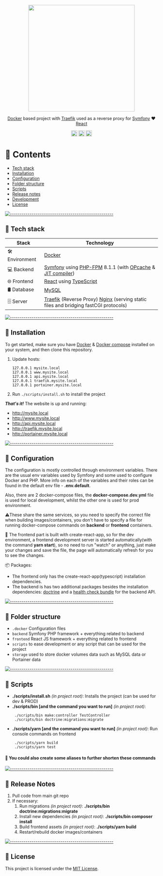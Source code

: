 <p align="center"><img src="https://miro.medium.com/max/1400/1*i0eA090ppYCs3-fzPjkzOA.png" width="350"></p>
<p align="center">
   <a href="https://www.docker.com" target="_blank">Docker</a>
   based project with
   <a href="https://github.com/traefik/traefik#readme" target="_blank">Traefik</a>
   used as a reverse proxy for 
   <a href="https://github.com/symfony/symfony#readme" target="_blank">Symfony</a>
   ♥️
   <a href="https://github.com/facebook/react#readme" target="_blank">React</a>
</p>
<p align="center">
<a href="https://github.com/tjackenpacken/taskbar-groups/issues"><img alt="Issues open" src="https://img.shields.io/github/issues-raw/5ergiu/docker-traefik-portainer-nginx-symfony-react?style=for-the-badge" height="20"/></a>
<a href="https://github.com/tjackenpacken/taskbar-groups/"><img alt="Last commit" src="https://img.shields.io/github/last-commit/5ergiu/docker-traefik-portainer-nginx-symfony-react?style=for-the-badge" height="20"/></a>
<a href="https://github.com/tjackenpacken/taskbar-groups/blob/master/LICENSE"><img alt="Latest version" src="https://img.shields.io/github/license/5ergiu/docker-traefik-portainer-nginx-symfony-react?style=for-the-badge" height="20"/></a>
</p>

📖 Contents
========

* [Tech stack](#-tech-stack)
* [Installation](#-installation)
* [Configuration](#-configuration)
* [Folder structure](#-folder-structure)
* [Scripts](#-scripts)
* [Release notes](#-release-notes)
* [Development](#-development)
* [License](#-license)

[![-----------------------------------------------------](https://user-images.githubusercontent.com/56088716/103312593-8a37ff80-49eb-11eb-91d3-75488e21a0a9.png)]()

## 🧰 Tech stack

| Stack           | Technology                                                                                                                                                                                                                                                           |
|-----------------|----------------------------------------------------------------------------------------------------------------------------------------------------------------------------------------------------------------------------------------------------------------------|
| 🛠️ Environment | [Docker](https://www.docker.com/)                                                                                                                                                                                                                                    |
| 💻 Backend      | [Symfony](https://symfony.com/) using [PHP-FPM](https://www.php.net/manual/en/install.fpm.php) 8.1.1 (with [OPcache](https://devdojo.com/bobbyiliev/how-to-speed-up-your-laravel-application-with-php-opcache) & [JIT compiler](https://kinsta.com/blog/php-8/#jit)) |
| 🌐 Frontend     | [React](https://reactjs.org/) using [TypeScript](https://www.typescriptlang.org/)                                                                                                                                                                                    |
| 🛢 Database     | [MySQL](https://www.mysql.com/)                                                                                                                                                                                                                                      |
| 🗄️ Server      | [Traefik](https://traefik.io/) (Reverse Proxy) [Nginx](https://www.nginx.com/) (serving static files and bridging fastCGI protocols)                                                                                                                                 |

[![-----------------------------------------------------](https://user-images.githubusercontent.com/56088716/103312593-8a37ff80-49eb-11eb-91d3-75488e21a0a9.png)]()

## 💾 Installation

To get started, make sure you have [Docker](https://docs.docker.com/desktop/#download-and-install) & [Docker compose](https://docs.docker.com/compose/install)
installed on your system, and then clone this repository.

1. Update hosts:
   ```
   127.0.0.1 mysite.local
   127.0.0.1 www.mysite.local
   127.0.0.1 api.mysite.local
   127.0.0.1 traefik.mysite.local
   127.0.0.1 portainer.mysite.local
   ```

2. Run `./scripts/install.sh` to install the project

***That's it!*** The website is up and running:
- http://mysite.local
- http://www.mysite.local
- http://api.mysite.local
- http://traefik.mysite.local
- http://portainer.mysite.local

[![-----------------------------------------------------](https://user-images.githubusercontent.com/56088716/103312593-8a37ff80-49eb-11eb-91d3-75488e21a0a9.png)]()

## 🔧 Configuration

The configuration is mostly controlled through environment variables.
There are the usual env variables used by Symfony and some used to configure Docker and PHP.
More info on each of the variables and their roles can be found in the default env file - **.env.default**.

Also, there are 2 docker-compose files, the **docker-compose.dev.yml** file is used for local development, whilst
the other one is used for prod environment.

⚠️These share the same services, so you need to specify the correct file when building images/containers, you don't have to specify a file for running docker-compose commands
on **backend** or **frontend** containers.

🚨 The frontend part is built with create-react-app, so for the dev environment, a frontend development server is started automatically(with the command **yarn start**),
so no need to run "watch" or anything, just make your changes and save the file, the page will automatically refresh for you to see the changes.

📦 Packages:
* The frontend only has the create-react-app(typescript) installation dependencies.
* The backend is has two additional packages besides the installation dependencies: [doctrine](https://github.com/doctrine/orm#readme) and a [health check bundle](https://github.com/MacPaw/symfony-health-check-bundle#symfony-health-check-bundle) for the backend API.

[![-----------------------------------------------------](https://user-images.githubusercontent.com/56088716/103312593-8a37ff80-49eb-11eb-91d3-75488e21a0a9.png)]()

## 📁 Folder structure

- `.docker` Configuration files
- `backend` Symfony PHP framework + everything related to backend
- `frontend` React JS framework + everything related to frontend
- `scripts` to ease development or any script that can be used for the project
- `storage` used to store docker volumes data such as MySQL data or Portainer data

[![-----------------------------------------------------](https://user-images.githubusercontent.com/56088716/103312593-8a37ff80-49eb-11eb-91d3-75488e21a0a9.png)]()

## 📜 Scripts

- **./scripts/install.sh** *(in project root)*: Installs the project (can be used for dev & PROD)
- **./scripts/bin [and the command you want to run]** *(in project root)*:
  ```
   ./scripts/bin make:controller TestController
   ./scripts/bin doctrine:migrations:migrate
  ```
- **./scripts/yarn [and the command you want to run]** *(in project root)*: Run console commands on frontend
  ```
   ./scripts/yarn build
   ./scripts/yarn test
  ```

#### 🍪 You could also create some aliases to further shorten these commands

[![-----------------------------------------------------](https://user-images.githubusercontent.com/56088716/103312593-8a37ff80-49eb-11eb-91d3-75488e21a0a9.png)]()

## 📰 Release Notes

1. Pull code from main git repo
2. If necessary:
    1. Run migrations *(in project root)*: **./scripts/bin doctrine:migrations:migrate**
    2. Install new dependencies *(in project root)*: **./scripts/bin composer install**
    3. Build frontend assets *(in project root)*: **./scripts/yarn build**
    4. Restart/rebuild docker images/containers

[![-----------------------------------------------------](https://user-images.githubusercontent.com/56088716/103312593-8a37ff80-49eb-11eb-91d3-75488e21a0a9.png)]()

## 📄 License
This project is licensed under the [MIT License](https://github.com/5ergiu/docker-traefik-portainer-nginx-symfony-react/blob/main/LICENSE).
